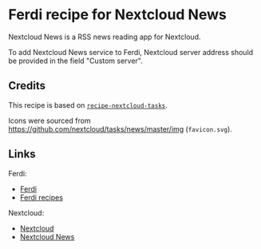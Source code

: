 # Ferdi recipe for Nextcloud News

Nextcloud News is a RSS news reading app for Nextcloud.

To add Nextcloud News service to Ferdi, Nextcloud server address should be provided in the field "Custom server".

## Credits

This recipe is based on [`recipe-nextcloud-tasks`](https://github.com/meetfranz/recipe-nextcloud-tasks).

Icons were sourced from <https://github.com/nextcloud/tasks/news/master/img> (`favicon.svg`).

## Links

Ferdi:

- [Ferdi](https://getferdi.com/)
- [Ferdi recipes](https://github.com/getferdi/recipes)

Nextcloud:

- [Nextcloud](https://nextcloud.com/)
- [Nextcloud News](https://apps.nextcloud.com/apps/news)
